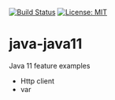 [![Build Status](https://travis-ci.org/claudioaltamura/java-java11.svg?branch=master)](https://travis-ci.org/claudioaltamura/java-java11)
[![License: MIT](https://img.shields.io/badge/License-MIT-yellow.svg)](https://opensource.org/licenses/MIT**)

# java-java11
Java 11 feature examples

* Http client
* var